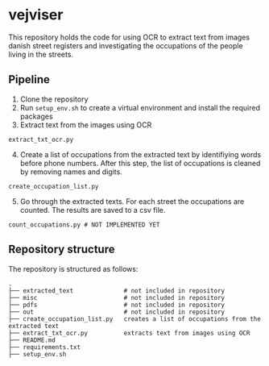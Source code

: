 # vejviser
This repository holds the code for using OCR to extract text from images danish street registers and investigating the occupations of the people living in the streets.

## Pipeline
1. Clone the repository
2. Run `setup_env.sh` to create a virtual environment and install the required packages
3. Extract text from the images using OCR 
```
extract_txt_ocr.py
```
4. Create a list of occupations from the extracted text by identifiying words before phone numbers. After this step, the list of occupations is cleaned by removing names and digits.
```
create_occupation_list.py
```
5. Go through the extracted texts. For each street the occupations are counted. The results are saved to a csv file.
```
count_occupations.py # NOT IMPLEMENTED YET
```


## Repository structure
The repository is structured as follows:
```
.
├── extracted_text              # not included in repository
├── misc                        # not included in repository
├── pdfs                        # not included in repository
├── out                         # not included in repository
├── create_occupation_list.py   creates a list of occupations from the extracted text
├── extract_txt_ocr.py          extracts text from images using OCR
├── README.md
├── requirements.txt
├── setup_env.sh

```